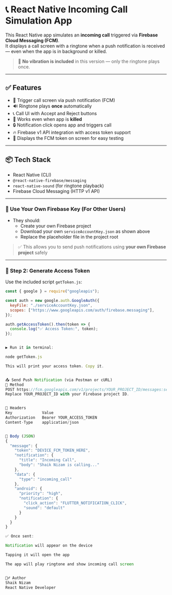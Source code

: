 # 📞 React Native Incoming Call Simulation App

This React Native app simulates an **incoming call** triggered via **Firebase Cloud Messaging (FCM)**.  
It displays a call screen with a ringtone when a push notification is received — even when the app is in background or killed.

> 🔔 **No vibration is included** in this version — only the ringtone plays once.

---

## ✅ Features

- 🔔 Trigger call screen via push notification (FCM)
- 🔊 Ringtone plays **once** automatically
- 📞 Call UI with Accept and Reject buttons
- 🚫 Works even when app is **killed**
- 🔒 Notification click opens app and triggers call
- 🔥 Firebase v1 API integration with access token support
- 🧪 Displays the FCM token on screen for easy testing

---

## 📦 Tech Stack

- React Native (CLI)
- `@react-native-firebase/messaging`
- `react-native-sound` (for ringtone playback)
- Firebase Cloud Messaging (HTTP v1 API)

---



### 🔄 Use Your Own Firebase Key (For Other Users)

- They should:
  - Create your own Firebase project
  - Download your own `serviceAccountKey.json` as shown above
  - Replace the placeholder file in the project root

> ✅ This allows you to send push notifications using **your own Firebase project** safely

---

### 🔹 Step 2: Generate Access Token

Use the included script `getToken.js`:

```js
const { google } = require("googleapis");

const auth = new google.auth.GoogleAuth({
  keyFile: "./serviceAccountKey.json",
  scopes: ["https://www.googleapis.com/auth/firebase.messaging"],
});

auth.getAccessToken().then(token => {
  console.log("✅ Access Token:", token);
});


▶️ Run it in terminal:

node getToken.js

This will print your access token. Copy it.


📤 Send Push Notification (via Postman or cURL)
🔸 Method
POST https://fcm.googleapis.com/v1/projects/YOUR_PROJECT_ID/messages:send
Replace YOUR_PROJECT_ID with your Firebase project ID.


🔸 Headers
Key	            Value
Authorization	Bearer YOUR_ACCESS_TOKEN
Content-Type	application/json


🔸 Body (JSON)
{
  "message": {
    "token": "DEVICE_FCM_TOKEN_HERE",
    "notification": {
      "title": "Incoming Call",
      "body": "Shaik Nizam is calling..."
    },
    "data": {
      "type": "incoming_call"
    },
    "android": {
      "priority": "high",
      "notification": {
        "click_action": "FLUTTER_NOTIFICATION_CLICK",
        "sound": "default"
      }
    }
  }
}

✅ Once sent:

Notification will appear on the device

Tapping it will open the app

The app will play ringtone and show incoming call screen


🙋‍♂️ Author
Shaik Nizam
React Native Developer
